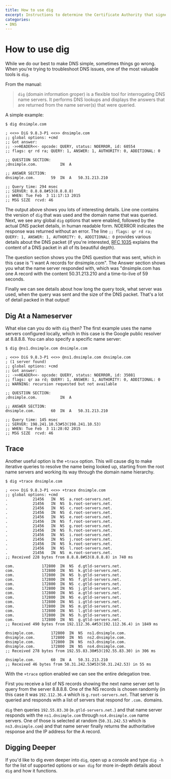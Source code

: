 ```yaml
---
title: How to use dig
excerpt: Instructions to determine the Certificate Authority that signed an SSL certificate.
categories:
- DNS
---
```


# How to use dig

While we do our best to make DNS simple, sometimes things go wrong. When you're trying to troubleshoot DNS issues, one of the most valuable tools is `dig`.

From the manual:

> `dig` (domain information groper) is a flexible tool for interrogating DNS name servers. It performs DNS lookups and displays the answers that are returned from the name server(s) that were queried.

A simple example:

```
$ dig dnsimple.com

; <<>> DiG 9.8.3-P1 <<>> dnsimple.com
;; global options: +cmd
;; Got answer:
;; ->>HEADER<<- opcode: QUERY, status: NOERROR, id: 60554
;; flags: qr rd ra; QUERY: 1, ANSWER: 1, AUTHORITY: 0, ADDITIONAL: 0

;; QUESTION SECTION:
;dnsimple.com.			IN	A

;; ANSWER SECTION:
dnsimple.com.		59	IN	A	50.31.213.210

;; Query time: 294 msec
;; SERVER: 8.8.8.8#53(8.8.8.8)
;; WHEN: Tue Feb  3 11:17:13 2015
;; MSG SIZE  rcvd: 46
```

The output above shows you lots of interesting details. Line one contains the version of `dig` that was used and the domain name that was queried. Next, we see any global `dig` options that were enabled, followed by the actual DNS packet details, in human readable form. NOERROR indicates the response was returned without an error. The line `;; flags: qr rd ra; QUERY: 1, ANSWER: 1, AUTHORITY: 0, ADDITIONAL: 0` provides various details about the DNS packet (if you're interested, [RFC 1035](https://www.ietf.org/rfc/rfc1035.txt) explains the content of a DNS packet in all of its beautiful depth).

The question section shows you the DNS question that was sent, which in this case is "I want A records for dnsimple.com". The Answer section shows you what the name server responded with, which was "dnsimple.com has one A record with the content 50.31.213.210 and a time-to-live of 59 seconds.

Finally we can see details about how long the query took, what server was used, when the query was sent and the size of the DNS packet. That's a lot of detail packed in that output!


## Dig At a Nameserver

What else can you do with `dig` then? The first example uses the name servers configured locally, which in this case is the Google public resolver at 8.8.8.8. You can also specify a specific name server:

```
$ dig @ns1.dnsimple.com dnsimple.com

; <<>> DiG 9.8.3-P1 <<>> @ns1.dnsimple.com dnsimple.com
; (1 server found)
;; global options: +cmd
;; Got answer:
;; ->>HEADER<<- opcode: QUERY, status: NOERROR, id: 35081
;; flags: qr aa rd; QUERY: 1, ANSWER: 1, AUTHORITY: 0, ADDITIONAL: 0
;; WARNING: recursion requested but not available

;; QUESTION SECTION:
;dnsimple.com.			IN	A

;; ANSWER SECTION:
dnsimple.com.		60	IN	A	50.31.213.210

;; Query time: 145 msec
;; SERVER: 198.241.10.53#53(198.241.10.53)
;; WHEN: Tue Feb  3 11:28:02 2015
;; MSG SIZE  rcvd: 46
```

## Trace

Another useful option is the `+trace` option. This will cause dig to make iterative queries to resolve the name being looked up, starting from the root name servers and working its way through the domain name hierarchy.

```
$ dig +trace dnsimple.com

; <<>> DiG 9.8.3-P1 <<>> +trace dnsimple.com
;; global options: +cmd
.			21456	IN	NS	a.root-servers.net.
.			21456	IN	NS	b.root-servers.net.
.			21456	IN	NS	c.root-servers.net.
.			21456	IN	NS	d.root-servers.net.
.			21456	IN	NS	e.root-servers.net.
.			21456	IN	NS	f.root-servers.net.
.			21456	IN	NS	g.root-servers.net.
.			21456	IN	NS	h.root-servers.net.
.			21456	IN	NS	i.root-servers.net.
.			21456	IN	NS	j.root-servers.net.
.			21456	IN	NS	k.root-servers.net.
.			21456	IN	NS	l.root-servers.net.
.			21456	IN	NS	m.root-servers.net.
;; Received 228 bytes from 8.8.8.8#53(8.8.8.8) in 740 ms

com.			172800	IN	NS	d.gtld-servers.net.
com.			172800	IN	NS	k.gtld-servers.net.
com.			172800	IN	NS	b.gtld-servers.net.
com.			172800	IN	NS	f.gtld-servers.net.
com.			172800	IN	NS	c.gtld-servers.net.
com.			172800	IN	NS	j.gtld-servers.net.
com.			172800	IN	NS	a.gtld-servers.net.
com.			172800	IN	NS	e.gtld-servers.net.
com.			172800	IN	NS	i.gtld-servers.net.
com.			172800	IN	NS	m.gtld-servers.net.
com.			172800	IN	NS	l.gtld-servers.net.
com.			172800	IN	NS	h.gtld-servers.net.
com.			172800	IN	NS	g.gtld-servers.net.
;; Received 490 bytes from 192.112.36.4#53(192.112.36.4) in 1849 ms

dnsimple.com.		172800	IN	NS	ns1.dnsimple.com.
dnsimple.com.		172800	IN	NS	ns2.dnsimple.com.
dnsimple.com.		172800	IN	NS	ns3.dnsimple.com.
dnsimple.com.		172800	IN	NS	ns4.dnsimple.com.
;; Received 278 bytes from 192.55.83.30#53(192.55.83.30) in 306 ms

dnsimple.com.		60	IN	A	50.31.213.210
;; Received 46 bytes from 50.31.242.53#53(50.31.242.53) in 55 ms
```

With the `+trace` option enabled we can see the entire delegation tree.

First you receive a list of NS records showing the next name server set to query from the server 8.8.8.8. One of the NS records is chosen randomly (in this case it was `192.112.36.4` which is `g.root-servers.net`. That server is queried and responds with a list of servers that respond for `.com.` domains.

`dig` then queries `192.55.83.30` (`m.gtld-servers.net.`) and that name server responds with the `ns1.dnsimple.com` through `ns4.dnsimple.com` name servers. One of those is selected at random (`50.31.242.53` which is `ns3.dnsimple.com`) and that name server finally returns the authoritative response and the IP address for the A record.


## Digging Deeper

If you'd like to dig even deeper into `dig`, open up a console and type `dig -h` for the list of supported options or `man dig` for more in-depth details about `dig` and how it functions.
